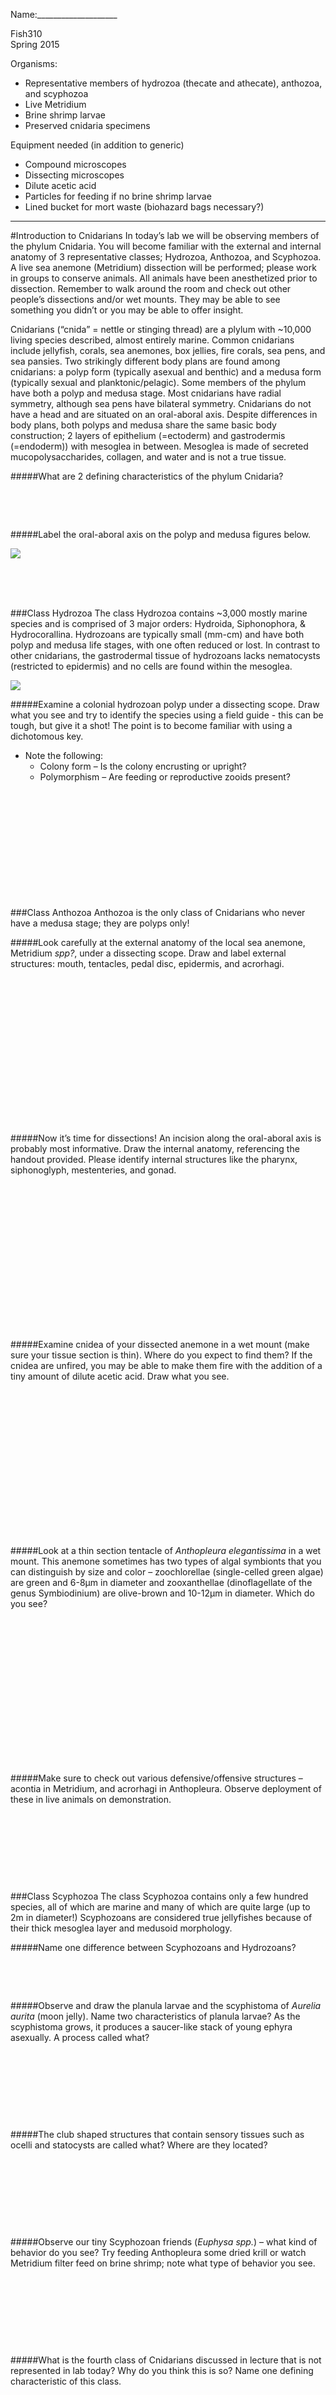 Name:____________________	

Fish310 <br>
Spring 2015

Organisms: 
- Representative members of hydrozoa (thecate and athecate), anthozoa, and scyphozoa
- Live Metridium
- Brine shrimp larvae
- Preserved cnidaria specimens

Equipment needed (in addition to generic)
- Compound microscopes
- Dissecting microscopes
- Dilute acetic acid
- Particles for feeding if no brine shrimp larvae
- Lined bucket for mort waste (biohazard bags necessary?)

---
			
#Introduction to Cnidarians
In today’s lab we will be observing members of the phylum Cnidaria. You will become familiar with the external and internal anatomy of 3 representative classes; Hydrozoa, Anthozoa, and Scyphozoa.  A live sea anemone (Metridium) dissection will be performed; please work in groups to conserve animals. All animals have been anesthetized prior to dissection. Remember to walk around the room and check out other people’s dissections and/or wet mounts. They may be able to see something you didn’t or you may be able to offer insight.    

Cnidarians (“cnida” = nettle or stinging thread) are a plylum with ~10,000 living species described, almost entirely marine. Common cnidarians include jellyfish, corals, sea anemones, box jellies, fire corals, sea pens, and sea pansies. Two strikingly different body plans are found among cnidarians: a polyp form (typically asexual and benthic) and a medusa form (typically sexual and planktonic/pelagic). Some members of the phylum have both a polyp and medusa stage. Most cnidarians have radial symmetry, although sea pens have bilateral symmetry. Cnidarians do not have a head and are situated on an oral-aboral axis. Despite differences in body plans, both polyps and medusa share the same basic body construction; 2 layers of epithelium (=ectoderm) and gastrodermis (=endoderm)) with mesoglea in between. Mesoglea is made of secreted mucopolysaccharides, collagen, and water and is not a true tissue. 

#####What are 2 defining characteristics of the phylum Cnidaria? 
&nbsp;

&nbsp;

&nbsp;


#####Label the oral-aboral axis on the polyp and medusa figures below. 

![](http://www.geo.arizona.edu/geo3xx/geo308/FoldersOnServer/2003/10Reefs&corals_files/image010.jpg)
&nbsp;

&nbsp;

&nbsp;

 
###Class Hydrozoa
The class Hydrozoa contains ~3,000 mostly marine species and is comprised of 3 major orders: Hydroida, Siphonophora, & Hydrocorallina. Hydrozoans are typically small (mm-cm) and have both polyp and medusa life stages, with one often reduced or lost. In contrast to other cnidarians, the gastrodermal tissue of hydrozoans lacks nematocysts (restricted to epidermis) and no cells are found within the mesoglea.

![](http://www.thanasisaquarium.gr/Images/Various/obelia_cycle.gif)
 
#####Examine a colonial hydrozoan polyp under a dissecting scope. Draw what you see and try to identify the species using a field guide - this can be tough, but give it a shot! The point is to become familiar with using a dichotomous key. 
- Note the following:
	- Colony form – Is the colony encrusting or upright?
	- Polymorphism – Are feeding or reproductive zooids present?

&nbsp;

&nbsp;

&nbsp;

&nbsp;

&nbsp;

&nbsp;

###Class Anthozoa
Anthozoa is the only class of Cnidarians who never have a medusa stage; they are polyps only!


#####Look carefully at the external anatomy of the local sea anemone, Metridium  *spp?*, under a dissecting scope. Draw and label external structures: mouth, tentacles, pedal disc, epidermis, and acrorhagi. 
&nbsp;

&nbsp;

&nbsp;

&nbsp;

&nbsp;

&nbsp;

&nbsp;

&nbsp;

&nbsp;

#####Now it’s time for dissections! An incision along the oral-aboral axis is probably most informative. Draw the internal anatomy, referencing the handout provided. Please identify internal structures like the pharynx, siphonoglyph, mestenteries, and gonad. 
&nbsp;

&nbsp;

&nbsp;

&nbsp;

&nbsp;

&nbsp;

&nbsp;

&nbsp;

&nbsp;

#####Examine cnidea of your dissected anemone in a wet mount (make sure your tissue section is thin). Where do you expect to find them? If the cnidea are unfired, you may be able to make them fire with the addition of a tiny amount of dilute acetic acid. Draw what you see. 
&nbsp;

&nbsp;

&nbsp;

&nbsp;

&nbsp;

&nbsp;

&nbsp;

&nbsp;

&nbsp;

#####Look at a thin section tentacle of _Anthopleura elegantissima_ in a wet mount. This anemone sometimes has two types of algal symbionts that you can distinguish by size and color – zoochlorellae (single-celled green algae) are green and 6-8µm in diameter and zooxanthellae (dinoflagellate of the genus Symbiodinium) are olive-brown and 10-12µm in diameter. Which do you see? 
&nbsp;

&nbsp;

&nbsp;

&nbsp;

&nbsp;

&nbsp;

&nbsp;

&nbsp;

&nbsp;

#####Make sure to check out various defensive/offensive structures – acontia in Metridium, and acrorhagi in Anthopleura. Observe deployment of these in live animals on demonstration.
&nbsp;

&nbsp;

&nbsp;

&nbsp;

&nbsp;

 
###Class Scyphozoa
The class Scyphozoa contains only a few hundred species, all of which are marine and many of which are quite large (up to 2m in diameter!) Scyphozoans are considered true jellyfishes because of their thick mesoglea layer and medusoid morphology.

#####Name one difference between Scyphozoans and Hydrozoans? 
&nbsp;

&nbsp;

&nbsp;


#####Observe and draw the planula larvae and the scyphistoma of _Aurelia aurita_ (moon jelly). Name two characteristics of planula larvae? As the scyphistoma grows, it produces a saucer-like stack of young ephyra asexually. A process called what? 
&nbsp;

&nbsp;

&nbsp;

&nbsp;

&nbsp;

#####The club shaped structures that contain sensory tissues such as ocelli and statocysts are called what? Where are they located? 
&nbsp;

&nbsp;

&nbsp;

&nbsp;

&nbsp;

#####Observe our tiny Scyphozoan friends (_Euphysa spp._) – what kind of behavior do you see? Try feeding Anthopleura some dried krill or watch Metridium filter feed on brine shrimp; note what type of behavior you see. 
&nbsp;

&nbsp;

&nbsp;

&nbsp;

&nbsp;

#####What is the fourth class of Cnidarians discussed in lecture that is not represented in lab today? Why do you think this is so? Name one defining characteristic of this class. 
&nbsp;

&nbsp;

&nbsp;

&nbsp;

&nbsp;